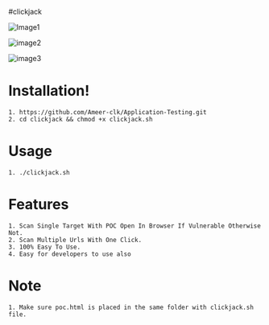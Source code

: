 #clickjack

![Image1](https://github.com/Ameer-clk/Application-Testing/assets/114929844/1f40eb45-f247-4b21-9faa-64389006268b)

![image2](https://github.com/Ameer-clk/Application-Testing/assets/114929844/7d12d04f-30d4-49c3-9786-17240eb6f010)

![image3](https://github.com/Ameer-clk/Application-Testing/assets/114929844/11918034-88d0-4bef-9275-cf64dbd313ea)

# Installation!

    1. https://github.com/Ameer-clk/Application-Testing.git
    2. cd clickjack && chmod +x clickjack.sh
    
# Usage
    1. ./clickjack.sh
    
# Features
    1. Scan Single Target With POC Open In Browser If Vulnerable Otherwise Not.
    2. Scan Multiple Urls With One Click.
    3. 100% Easy To Use.
    4. Easy for developers to use also 
    
# Note
    1. Make sure poc.html is placed in the same folder with clickjack.sh file.
     
